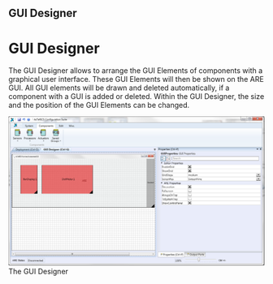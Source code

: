 ##

## GUI Designer

# GUI Designer

The GUI Designer allows to arrange the GUI Elements of components with a graphical user interface. These GUI Elements will then be shown on the ARE GUI. All GUI elements will be drawn and deleted automatically, if a component with a GUI is added or deleted. Within the GUI Designer, the size and the position of the GUI Elements can be changed.

![Screenshot: The GUI Designer of the ACS](./img/GUI_Designer.png "Screenshot: The GUI Designer of the ACS")  
The GUI Designer
